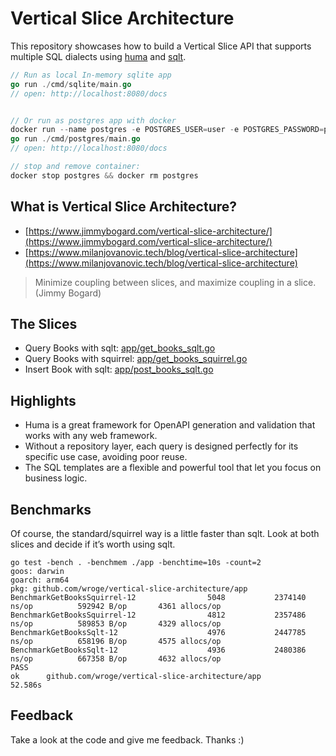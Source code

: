 # Vertical Slice Architecture

This repository showcases how to build a Vertical Slice API that supports multiple SQL dialects using [huma](https://github.com/danielgtaylor/huma) and [sqlt](https://github.com/wroge/sqlt).

```go
// Run as local In-memory sqlite app
go run ./cmd/sqlite/main.go
// open: http://localhost:8080/docs


// Or run as postgres app with docker
docker run --name postgres -e POSTGRES_USER=user -e POSTGRES_PASSWORD=password -e POSTGRES_DB=db -p 5432:5432 -d postgres:16
go run ./cmd/postgres/main.go
// open: http://localhost:8080/docs

// stop and remove container:
docker stop postgres && docker rm postgres
```

## What is Vertical Slice Architecture?

- [https://www.jimmybogard.com/vertical-slice-architecture/](https://www.jimmybogard.com/vertical-slice-architecture/)
- [https://www.milanjovanovic.tech/blog/vertical-slice-architecture](https://www.milanjovanovic.tech/blog/vertical-slice-architecture)

> Minimize coupling between slices, and maximize coupling in a slice. (Jimmy Bogard)

## The Slices

- Query Books with sqlt: [app/get_books_sqlt.go](https://github.com/wroge/vertical-slice-architecture/blob/main/app/get_books_sqlt.go)
- Query Books with squirrel: [app/get_books_squirrel.go](https://github.com/wroge/vertical-slice-architecture/blob/main/app/get_books_squirrel.go)
- Insert Book with sqlt: [app/post_books_sqlt.go](https://github.com/wroge/vertical-slice-architecture/blob/main/app/post_books_sqlt.go)

## Highlights

- Huma is a great framework for OpenAPI generation and validation that works with any web framework.
- Without a repository layer, each query is designed perfectly for its specific use case, avoiding poor reuse.
- The SQL templates are a flexible and powerful tool that let you focus on business logic.

## Benchmarks

Of course, the standard/squirrel way is a little faster than sqlt. Look at both slices and decide if it’s worth using sqlt.

```
go test -bench . -benchmem ./app -benchtime=10s -count=2
goos: darwin
goarch: arm64
pkg: github.com/wroge/vertical-slice-architecture/app
BenchmarkGetBooksSquirrel-12                5048           2374140 ns/op          592942 B/op       4361 allocs/op
BenchmarkGetBooksSquirrel-12                4812           2357486 ns/op          589853 B/op       4329 allocs/op
BenchmarkGetBooksSqlt-12                    4976           2447785 ns/op          658196 B/op       4575 allocs/op
BenchmarkGetBooksSqlt-12                    4936           2480386 ns/op          667358 B/op       4632 allocs/op
PASS
ok      github.com/wroge/vertical-slice-architecture/app        52.586s
```

## Feedback

Take a look at the code and give me feedback. Thanks :)
